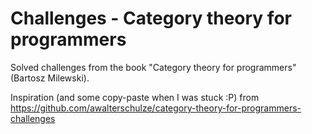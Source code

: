 # Challenges - Category theory for programmers
Solved challenges from the book "Category theory for programmers" (Bartosz Milewski).

Inspiration (and some copy-paste when I was stuck :P) from https://github.com/awalterschulze/category-theory-for-programmers-challenges